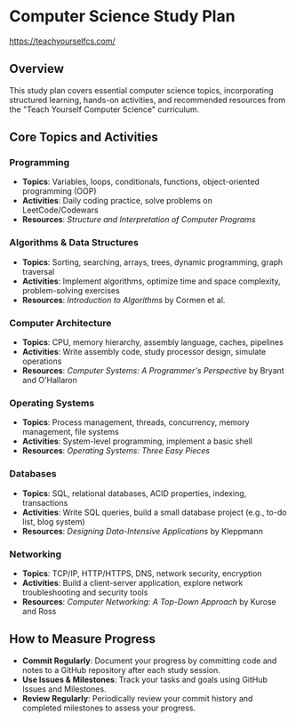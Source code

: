 # Computer Science Study Plan
https://teachyourselfcs.com/

## Overview
This study plan covers essential computer science topics, incorporating structured learning, hands-on activities, and recommended resources from the "Teach Yourself Computer Science" curriculum.

## Core Topics and Activities

### Programming
- **Topics**: Variables, loops, conditionals, functions, object-oriented programming (OOP)
- **Activities**: Daily coding practice, solve problems on LeetCode/Codewars
- **Resources**: *Structure and Interpretation of Computer Programs*

### Algorithms & Data Structures
- **Topics**: Sorting, searching, arrays, trees, dynamic programming, graph traversal
- **Activities**: Implement algorithms, optimize time and space complexity, problem-solving exercises
- **Resources**: *Introduction to Algorithms* by Cormen et al.

### Computer Architecture
- **Topics**: CPU, memory hierarchy, assembly language, caches, pipelines
- **Activities**: Write assembly code, study processor design, simulate operations
- **Resources**: *Computer Systems: A Programmer's Perspective* by Bryant and O'Hallaron

### Operating Systems
- **Topics**: Process management, threads, concurrency, memory management, file systems
- **Activities**: System-level programming, implement a basic shell
- **Resources**: *Operating Systems: Three Easy Pieces*

### Databases
- **Topics**: SQL, relational databases, ACID properties, indexing, transactions
- **Activities**: Write SQL queries, build a small database project (e.g., to-do list, blog system)
- **Resources**: *Designing Data-Intensive Applications* by Kleppmann

### Networking
- **Topics**: TCP/IP, HTTP/HTTPS, DNS, network security, encryption
- **Activities**: Build a client-server application, explore network troubleshooting and security tools
- **Resources**: *Computer Networking: A Top-Down Approach* by Kurose and Ross

## How to Measure Progress
- **Commit Regularly**: Document your progress by committing code and notes to a GitHub repository after each study session.
- **Use Issues & Milestones**: Track your tasks and goals using GitHub Issues and Milestones.
- **Review Regularly**: Periodically review your commit history and completed milestones to assess your progress.
